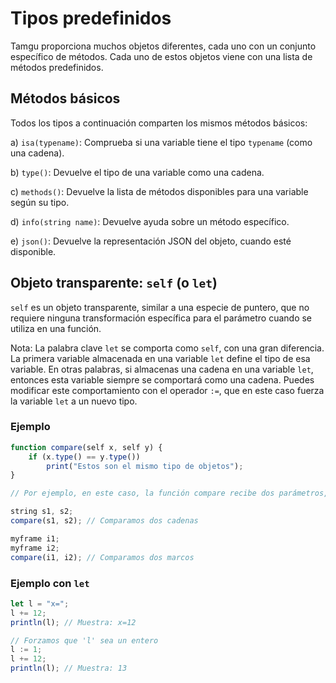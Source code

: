 # Tipos predefinidos

Tamgu proporciona muchos objetos diferentes, cada uno con un conjunto específico de métodos. Cada uno de estos objetos viene con una lista de métodos predefinidos.

## Métodos básicos

Todos los tipos a continuación comparten los mismos métodos básicos:

a) `isa(typename)`: Comprueba si una variable tiene el tipo `typename` (como una cadena).

b) `type()`: Devuelve el tipo de una variable como una cadena.

c) `methods()`: Devuelve la lista de métodos disponibles para una variable según su tipo.

d) `info(string name)`: Devuelve ayuda sobre un método específico.

e) `json()`: Devuelve la representación JSON del objeto, cuando esté disponible.

## Objeto transparente: `self` (o `let`)

`self` es un objeto transparente, similar a una especie de puntero, que no requiere ninguna transformación específica para el parámetro cuando se utiliza en una función.

Nota: La palabra clave `let` se comporta como `self`, con una gran diferencia. La primera variable almacenada en una variable `let` define el tipo de esa variable. En otras palabras, si almacenas una cadena en una variable `let`, entonces esta variable siempre se comportará como una cadena. Puedes modificar este comportamiento con el operador `:=`, que en este caso fuerza la variable `let` a un nuevo tipo.

### Ejemplo

```javascript
function compare(self x, self y) {
    if (x.type() == y.type())
        print("Estos son el mismo tipo de objetos");
}

// Por ejemplo, en este caso, la función compare recibe dos parámetros, cuyos tipos pueden variar. Una declaración self elimina la necesidad de aplicar cualquier conversión específica a los objetos que se pasan a esa función.

string s1, s2;
compare(s1, s2); // Comparamos dos cadenas

myframe i1;
myframe i2;
compare(i1, i2); // Comparamos dos marcos
```

### Ejemplo con `let`

```javascript
let l = "x=";
l += 12;
println(l); // Muestra: x=12

// Forzamos que 'l' sea un entero
l := 1;
l += 12;
println(l); // Muestra: 13
```
